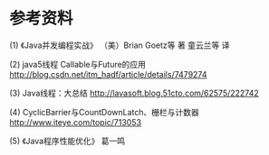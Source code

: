 参考资料
================
(1)	《Java并发编程实战》 （美）Brian Goetz等 著 童云兰等 译

(2)	java5线程 Callable与Future的应用
http://blog.csdn.net/itm_hadf/article/details/7479274

(3)	Java线程：大总结
http://lavasoft.blog.51cto.com/62575/222742

(4)	CyclicBarrier与CountDownLatch、栅栏与计数器
http://www.iteye.com/topic/713053

(5)	《Java程序性能优化》 葛一鸣


